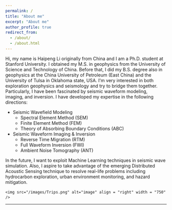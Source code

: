 ```yaml
---
permalink: /
title: "About me"
excerpt: "About me"
author_profile: true
redirect_from: 
  - /about/
  - /about.html
---
```


Hi, my name is Haipeng Li originally from China and I am a Ph.D. student at Stanford University. I obtained my M.S. in geophysics from the University of Science and Technology of China. Before that,  I did my B.S. degree also in geophysics at the China University of Petroleum (East China) and the University of Tulsa in Oklahoma state, USA. I'm very interested in both exploration geophysics and seismology and try to bridge them together. Particularly, I have been fascinated by seismic waveform modeling, imaging, and inversion. I have developed my expertise in the following directions:

- Seismic Wavefield Modeling 
  - Spectral Element Method (SEM)
  - Finite Element Method (FEM)
  - Theory of Absorbing Boundary Conditions (ABC)
- Seismic Waveform Imaging & Inversion
  -  Reverse Time Migration (RTM)
  -  Full Waveform Inversion (FWI)
  -  Ambient Noise Tomography (ANT)

In the future, I want to exploit Machine Learning techniques in seismic wave simulation. Also, I aspire to take advantage of the emerging Distributed Acoustic Sensing technique to resolve real-life problems including hydrocarbon exploration, urban environment monitoring, and hazard mitigation.


    <img src="/images/Trips.png" alt="image" align = "right" width = "750" />



<!--ImageX-->


<!--Site-wide configuration-->
<!--The main configuration file for the site is in the base directory in [_config.yml](https://github.com/academicpages/academicpages.github.io/blob/master/_config.yml), which defines the content in the sidebars and other site-wide features. You will need to replace the default variables with ones about yourself and your site's github repository. The configuration file for the top menu is in [_data/navigation.yml](https://github.com/academicpages/academicpages.github.io/blob/master/_data/navigation.yml). For example, if you don't have a research or blog posts, you can remove those items from that navigation.yml file to remove them from the header.--> 

<!--Create content & metadata-->
<!--For site content, there is one markdown file for each type of content, which are stored in directories like _publications, _talks, _posts, _code, or _pages. For example, each talk is a markdown file in the [_talks directory](https://github.com/academicpages/academicpages.github.io/tree/master/_talks). At the top of each markdown file is structured data in YAML about the talk, which the theme will parse to do lots of cool stuff. The same structured data about a talk is used to generate the list of talks on the [Talks page](https://academicpages.github.io/talks), each [individual page](https://academicpages.github.io/talks/2012-03-01-talk-1) for specific talks, the talks section for the [CV page](https://academicpages.github.io/cv), and the [map of places you've given a talk](https://academicpages.github.io/talkmap.html) (if you run this [python file](https://github.com/academicpages/academicpages.github.io/blob/master/talkmap.py) or [Jupyter notebook](https://github.com/academicpages/academicpages.github.io/blob/master/talkmap.ipynb), which creates the HTML for the map based on the contents of the _talks directory).-->

<!--**Markdown generator**-->

<!--I have also created [a set of Jupyter notebooks](https://github.com/academicpages/academicpages.github.io/tree/master/markdown_generator
) that converts a CSV containing structured data about talks or presentations into individual markdown files that will be properly formatted for the academicpages template. The sample CSVs in that directory are the ones I used to create my own personal website at stuartgeiger.com. My usual workflow is that I keep a spreadsheet of my publications and talks, then run the code in these notebooks to generate the markdown files, then commit and push them to the GitHub repository.-->

<!--How to edit your site's GitHub repository-->
------
<!--Many people use a git client to create files on their local computer and then push them to GitHub's servers. If you are not familiar with git, you can directly edit these configuration and markdown files directly in the github.com interface. Navigate to a file (like [this one](https://github.com/academicpages/academicpages.github.io/blob/master/_talks/2012-03-01-talk-1.md) and click the pencil icon in the top right of the content preview (to the right of the "Raw | Blame | History" buttons). You can delete a file by clicking the trashcan icon to the right of the pencil icon. You can also create new files or upload files by navigating to a directory and clicking the "Create new file" or "Upload files" buttons.--> 

<!--Example: editing a markdown file for a talk-->
<!--![Editing a markdown file for a talk](/images/editing-talk.png)-->

<!--For more info-->

<!--More info about configuring academicpages can be found in [the guide](https://academicpages.github.io/markdown/). The [guides for the Minimal Mistakes theme](https://mmistakes.github.io/minimal-mistakes/docs/configuration/) (which this theme was forked from) might also be helpful.-->
